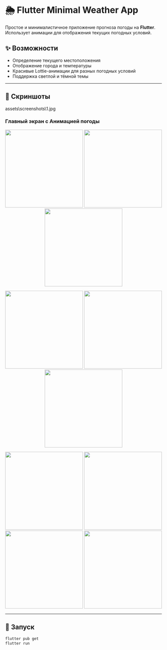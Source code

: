 # 🌦️ Flutter Minimal Weather App

Простое и минималистичное приложение прогноза погоды на **Flutter**.  
Использует анимации для отображения текущих погодных условий.

## ✨ Возможности
- Определение текущего местоположения
- Отображение города и температуры
- Красивые Lottie-анимации для разных погодных условий
- Поддержка светлой и тёмной темы

---

## 📱 Скриншоты
assets\screenshots\1.jpg
### Главный экран с Анимацией погоды
<p align="center">
  <img src="assets/screenshots/1.jpg" width="250">
  <img src="assets/screenshots/2.jpg" width="250">
  <img src="assets/screenshots/3.jpg" width="250">
</p>

<p align="center">
  <img src="assets/screenshots/4.jpg" width="250">
  <img src="assets/screenshots/5.jpg" width="250">
  <img src="assets/screenshots/6.jpg" width="250">
</p>

<p align="center">
  <img src="assets/screenshots/7.jpg" width="250">
  <img src="assets/screenshots/8.jpg" width="250">
  <img src="assets/screenshots/9.jpg" width="250">
  <img src="assets/screenshots/0.jpg" width="250">
</p>

---

## 🚀 Запуск
```sh
flutter pub get
flutter run
